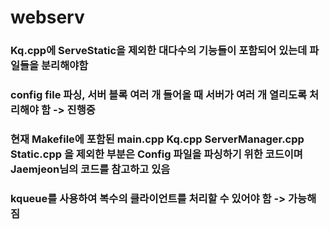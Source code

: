 # webserv


### Kq.cpp에 ServeStatic을 제외한 대다수의 기능들이 포함되어 있는데 파일들을 분리해야함

### config file 파싱, 서버 블록 여러 개 들어올 때 서버가 여러 개 열리도록 처리해야 함 -> 진행중

### 현재 Makefile에 포함된 main.cpp Kq.cpp ServerManager.cpp Static.cpp 을 제외한 부분은 Config 파일을 파싱하기 위한 코드이며 Jaemjeon님의 코드를 참고하고 있음

### kqueue를 사용하여 복수의 클라이언트를 처리할 수 있어야 함 -> 가능해짐 
